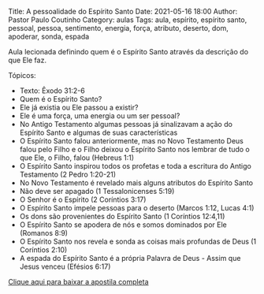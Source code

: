 Title: A pessoalidade do Espírito Santo
Date: 2021-05-16 18:00
Author: Pastor Paulo Coutinho
Category: aulas
Tags: aula, espírito, espírito santo, pessoal, pessoa, sentimento, energia, força, atributo, deserto, dom, apoderar, sonda, espada

Aula lecionada definindo quem é o Espírito Santo através da descrição do que Ele faz.

Tópicos:

- Texto: Êxodo 31:2-6
- Quem é o Espírito Santo?
- Ele já existia ou Ele passou a existir?
- Ele é uma força, uma energia ou um ser pessoal?
- No Antigo Testamento algumas pessoas já sinalizavam a ação do Espírito Santo e algumas de suas características
- O Espírito Santo falou anteriormente, mas no Novo Testamento Deus falou pelo Filho e o Filho deixou o Espírito Santo nos lembrar de tudo o que Ele, o Filho, falou (Hebreus 1:1)
- O Espírito Santo inspirou todos os profetas e toda a escritura do Antigo Testamento (2 Pedro 1:20-21)
- No Novo Testamento é revelado mais alguns atributos do Espírito Santo
- Não deve ser apagado (1 Tessalonicenses 5:19)
- O Senhor é o Espírito (2 Coríntios 3:17)
- O Espírito Santo impele pessoas para o deserto (Marcos 1:12, Lucas 4:1)
- Os dons são provenientes do Espírito Santo (1 Coríntios 12:4,11)
- O Espírito Santo se apodera de nós e somos dominados por Ele (Romanos 8:9)
- O Espírito Santo nos revela e sonda as coisas mais profundas de Deus (1 Coríntios 2:10)
- A espada do Espírito Santo é a própria Palavra de Deus - Assim que Jesus venceu (Efésios 6:17)


[Clique aqui para baixar a apostila completa](https://www.dropbox.com/s/ivpl2wkq6r1mgqi/Aula%20EBD%20-%20A%20pessoalidade%20do%20Esp%C3%ADrito%20Santo%20-%2016_05_2021.pdf?dl=1)